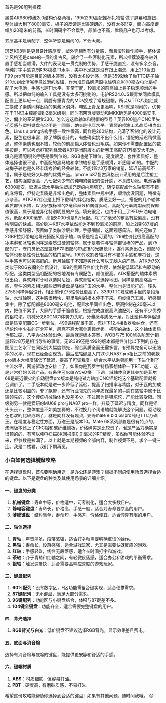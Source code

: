 首先是98配列推荐

黑爵AK980传统2u0结构价格两档，199和299高配推荐礼物轴 做了屏幕和旋钮，整体加大到了8000毫安，板子的反馈是比较硬朗的，没有太多形变，面向高度键帽加20毫米的前高，长时间码字不会累手，颜值也不高，优质用户也可以考虑。

五层基本是满配了，整体听感是偏闷的，不会太潮。

珂芝K98则是更具设计感厚度，塑外壳相当有分量感，而且滚轮操作顺手，整体设计风格还是case的一贯的复古风，融合了一些客制化元素，所以推荐波塞冬轴外置手感相当顺滑，大件的表现是一贯克制的优势，手感干脆直接，没有多余杂音，单纯打字手感克制K98稳稳T1水平，美中不足就是没有跟上潮流，用上210蓝图F99 pro可能是目前的版本答案，没有太多设计感，但是359就给了你TTC链子轴210加刻度清晰手感丝滑的旋钮，作为准网品牌满配电脑填充8000毫安电池是标配了大电池，手感也是T1水平，非常干脆，19毫米的前高加上链子稳定顺滑的手感。所以把单纯的输入工具是没有太多可挑剔的。电驴RS24.0US跟青龙同款模具配置上更年轻一点，肩膀有重青龙的MDA换成了常规键帽，所以从TTC烈焰红威二换成了素质同样出色的果酱冰淇淋。电感上青龙更脆响，RSR就是闷闷的，优势在于TN词主控能做到2毫米级别，同时有网页版驱动和MKK确定是4000毫安电池，偏小的笼笼便宜330。怎么选这款轴体和键帽的型号？英菲100量产CNC里头托质感与塑料键盘完全不是一回事，确实是电压水平。表面的喷涂工艺品质相当出色。Linus s pring结构手感一致性很高，同样是260结构，充满了客制化的设计元素，配色也很丰富，除了牌牌设计的，有些确实挑不出什么错，错配的延迟稍微高点，整体素质也很不错，较低的前高输入体验也没毛病。如果你不需要配置区的数字按键，可以考虑87配列经营者X87是当前版本的新卷王高配的1万毫安大电池，填充是满配I键的手感是很到位的。RGB也是下蹲位，亮度很足，套件素质好，整体选择也很不错。中高配的黑马轴和拿铁轴都是手感顺滑，听感偏hifi的。中配的乌梅子轴也是久经市场考验的经典轴体。不能超过3万家的销量，延迟前高都不错，属于是较好又叫做的优秀产品。Iphone b87复古风格设计采用的是后注塑工艺，结构强度很高，八七配列少有的纯电的装配的设计感，不是成功膜。电池容量6300毫安，延迟主流水平后注塑加充足的内胆填充，随便搭配点什么轴都有不错的麻将音，但特定素质是非常出色的，整体素质中规中矩，顺滑度没问题，稍微有点杂音。ATKZ87优点是上捋下塑料的伴侣结构，质感会好一点，搭配的几个轴体素质都很不错，以及家族标准的2毫秒延迟和网游驱动。高配的元素周期表前保颜值很高，属于是差异化特别明显的产品，填充很足，也终于用上了PED升油电电池，低配4000毫安，高配8000也是9万标配。除了21毫米的前高有些偏高，没有啥明显的缺点。高价脉冲K87水平依然能达不到19毫米的前高，加上2段K87版的手感非常舒服，表面做了类肤涂层处理，手感细腻，这面观感简洁。斯托还做了2GBP拉灯带电池填充搭配风信子轴，听感是相当可爱的。299性价比很高高配的冰淇淋和冰轴也同样是素质过硬的轴体，属于是套件与轴体都很棒的产品。到75配列了，守门员依然是蓝珠F75旧配的带旋钮的光膜设计，套件素质出色，搭配的轴体也都是性价比很高的热门型号。199的收割者轴只有不错的手感和麻将音，这种手感也可以买高配的。新月轴属于不知道买什么可以无脑入的产品。ATK为75X类似于ROG夜魔的伴侣设计。199的黑曜石性价比炸裂，依然是低延迟和右驱动的标配。这类类型品相配配的极地湖有专属配色，颜值很高。ADK搭配的轴体素质很出色，喜欢麻将音可以选阿尼娅，喜欢青轴可以选择地图。同样是前高略高一些，套件的素质相比那些塑料键盘是降维打击的水平，整体也是很能打的。唛头Z75S同样伴侣设计，相比前作Z75性价比更高了。3399TTC炼成我手里的是段落轴，水浒轴啊，这手感很畅快，噼里啪啦的根本停不下来。电缆填充五层，听感很集中。除了低配都是8000毫安电池，配置水平同样出色，层高控制在20毫米以内，把值不累手，大家的手感干脆直接，根据完成度很高汽油配列，还有不少优秀的铝坨坨。机械分叉80CNC1体势力头陀，分量感与质感十足，对比塑料与伴侣键盘是质变配置CG一步到位，499课程配置丰富，您排下12.4接收器收纳仓，还有铝坨坨中少有的正常开关，层高不高大家会表现优秀。搭配的轴体，这个轴体素质也都过硬，八字办公体验出色。最后就是版本答案，WOB与75 100旅头陀累计销量超过8万是相当恐怖的事情。无论399还是499的版本都是性价比以下列的存在图层工艺水平在同级别大幅度领先，综合素质全面无需多言，有预算完全可以无脑冲的水平，现在已经全面现货。最后磁轴键盘入门20头NA87 pro相比之前的老款pro版本大幅度降低了延迟，提高了可调精度。综合水平从勉强能用一下进化到了主流水平，网游驱动也安排上了。如果你是瓦罗兰特杨家想体验一下RT功能，这是非常好的长线产品。有条件可以给WSAD换一下词，域轴体验更佳美加是菲尔68是最近很火的自动键盘pro版本是纯电磁力轴加CNC铝坨坨这个基础配置就折合调价了。二手版本就是进一步降低了延迟，提高了扫描率与精度，对于瓦的加成还是比较明显的，带了飘带，还有行业领先的两年质保最多的手感在慈轴中属于比较领先的，这个传统机械轴体也没差多少，不过因为是铝坨坨，产能比较受限。同级别另一款是爱研的MU68 pro与NA87 pro一样，升级了延迟与精度。同样是铝头头设计，整体度是不如美加狮的，不过换几个词语轴就能解决这个问题。驱动现在也改的比较成熟了，就是同样没有现货，要等male e bid 68 pro纯电TTC万磁王。在精度与稳定性方面，万磁王是版本T0。Mate 68系列颜值是很有特点的，澳洲版本还上了CNC铝和碳纤维侧板，价格确实是比较贵了，但是产品力确实是很顶的的，有可以纯电扫描8K回报率0.01毫米的RT精度，虽然你可能体验不出来，但参数是拉满了。以上就是本期视频的全部内容，制作视频不易，求个一键三连。我是二楼君，我们下期再见。


### 小白如何选择键盘攻略

在选择键盘时，首先要明确用途：是办公还是游戏？根据不同的使用场景选择合适的键盘。以下是键盘的种类及其使用场景的详细介绍。

#### 一、键盘的分类
1. **机械键盘**：寿命中等，价格适中，可客制化，适合大多数用户。
2. **静电容键盘**：寿命长，价格高，手感一般，适合对寿命要求高的用户。
3. **薄膜键盘**：结构简单，寿命短，手感差，价格便宜，适合预算有限的用户。

#### 二、轴体选择

1. **青轴**：声音清脆，段落感强，适合打字和需要明确反馈的操作。
2. **黑轴**：寿命长，段落感强，适合游戏玩家，尤其是需要快速反应的游戏。
3. **红轴**：手感轻盈，线性无段落感，适合长时间打字和游戏。
4. **茶轴**：介于青轴和红轴之间，有轻微段落感，适合办公和游戏的平衡需求。
5. **银轴**：触发速度快，适合需要高响应速度的游戏玩家。

#### 三、键盘配列
1. **60%配列**：没有数字区，F区功能需组合键实现，适合便携需求。
2. **87键配列**：无小键盘，满足大部分需求。
3. **96键配列**：功能区与小键盘结合，体积与87键差不多。
4. **104键全键盘**：功能齐全，适合需要完整键盘的用户。

#### 四、背光选择
1. **RGB背光与白光**：低价键盘不建议选择RGB背光，显示效果差且费电。

#### 五、底面与消音棉
选择有消音棉与底棉的键盘，能提供更安静和舒适的手感。

#### 六、键帽材质
1. **ABS**：材质细腻，但容易打油。
2. **PBT**：硬度高，有磨砂质感，不易打油。

希望这份攻略能帮助你选择到合适的键盘！如果有其他问题，随时问我哦。 😊